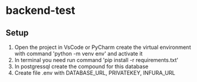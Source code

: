 # backend-test

## Setup
1. Open the project in VsCode or PyCharm create the virtual environment with command 'python -m venv env' and activate it
2. In terminal you need run command 'pip install -r requirements.txt'
3. In postgressql create the compound for this database
4. Create file .env with DATABASE_URL, PRIVATEKEY, INFURA_URL